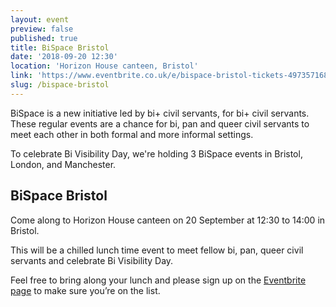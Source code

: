 ```yaml
---
layout: event
preview: false
published: true
title: BiSpace Bristol
date: '2018-09-20 12:30'
location: 'Horizon House canteen, Bristol'
link: 'https://www.eventbrite.co.uk/e/bispace-bristol-tickets-49735716868'
slug: /bispace-bristol
---
```

BiSpace is a new initiative led by bi+ civil servants, for bi+ civil servants. These regular events are a chance for bi, pan and queer civil servants to meet each other in both formal and more informal settings. 

To celebrate Bi Visibility Day, we're holding 3 BiSpace events in Bristol, London, and Manchester.

## BiSpace Bristol

Come along to Horizon House canteen on 20 September at 12:30 to 14:00 in Bristol. 

This will be a chilled lunch time event to meet fellow bi, pan, queer civil servants and celebrate Bi Visibility Day.

Feel free to bring along your lunch and please sign up on the [Eventbrite page](https://www.eventbrite.co.uk/e/bispace-bristol-tickets-49735716868) to make sure you’re on the list.
